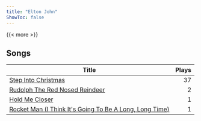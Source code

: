 ```yaml
---
title: "Elton John"
ShowToc: false
---
```


{{< more >}}

## Songs
Title | Plays 
----- | -----: 
[Step Into Christmas](/songs/step-into-christmas) | 37
[Rudolph The Red Nosed Reindeer](/songs/rudolph-the-red-nosed-reindeer) | 2
[Hold Me Closer](/songs/hold-me-closer) | 1
[Rocket Man (I Think It's Going To Be A Long, Long Time)](/songs/rocket-man-i-think-its-going-to-be-a-long-long-time) | 1

